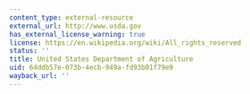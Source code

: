 ```yaml
---
content_type: external-resource
external_url: http://www.usda.gov
has_external_license_warning: true
license: https://en.wikipedia.org/wiki/All_rights_reserved
status: ''
title: United States Department of Agriculture
uid: 64ddb57e-073b-4ecb-949a-fd93b01f79e9
wayback_url: ''
---
```


